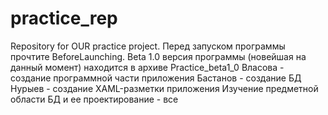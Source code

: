 # practice_rep
Repository for OUR practice project.
Перед запуском программы прочтите BeforeLaunching. Beta 1.0 версия программы (новейшая на данный момент) находится в архиве Practice_beta1_0
Власова - создание программной части приложения
Бастанов - создание БД
Нурыев - создание XAML-разметки приложения
Изучение предметной области БД и ее проектирование - все
